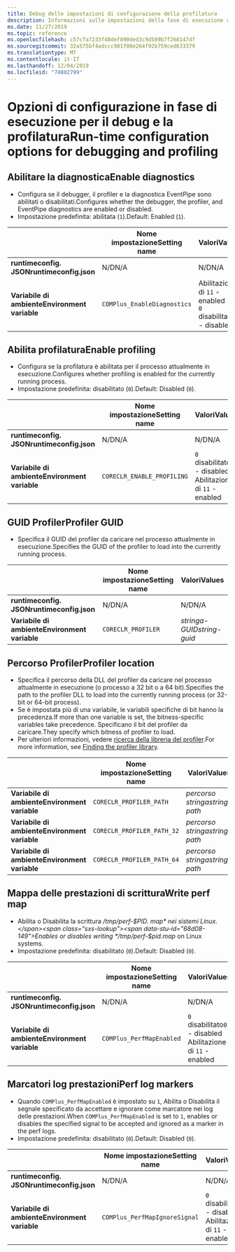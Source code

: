 ```yaml
---
title: Debug delle impostazioni di configurazione della profilatura
description: Informazioni sulle impostazioni della fase di esecuzione che configurano il debug e la profilatura per le app .NET Core.
ms.date: 11/27/2019
ms.topic: reference
ms.openlocfilehash: c57cfa7233f48def890ded3c9d589b7f268147df
ms.sourcegitcommit: 32a575bf4adccc901f00e264f92b759ced633379
ms.translationtype: MT
ms.contentlocale: it-IT
ms.lasthandoff: 12/04/2019
ms.locfileid: "74802799"
---
```

# <a name="run-time-configuration-options-for-debugging-and-profiling"></a><span data-ttu-id="68d08-103">Opzioni di configurazione in fase di esecuzione per il debug e la profilatura</span><span class="sxs-lookup"><span data-stu-id="68d08-103">Run-time configuration options for debugging and profiling</span></span>

## <a name="enable-diagnostics"></a><span data-ttu-id="68d08-104">Abilitare la diagnostica</span><span class="sxs-lookup"><span data-stu-id="68d08-104">Enable diagnostics</span></span>

- <span data-ttu-id="68d08-105">Configura se il debugger, il profiler e la diagnostica EventPipe sono abilitati o disabilitati.</span><span class="sxs-lookup"><span data-stu-id="68d08-105">Configures whether the debugger, the profiler, and EventPipe diagnostics are enabled or disabled.</span></span>
- <span data-ttu-id="68d08-106">Impostazione predefinita: abilitata (`1`).</span><span class="sxs-lookup"><span data-stu-id="68d08-106">Default: Enabled (`1`).</span></span>

| | <span data-ttu-id="68d08-107">Nome impostazione</span><span class="sxs-lookup"><span data-stu-id="68d08-107">Setting name</span></span> | <span data-ttu-id="68d08-108">Valori</span><span class="sxs-lookup"><span data-stu-id="68d08-108">Values</span></span> |
| - | - | - |
| <span data-ttu-id="68d08-109">**runtimeconfig. JSON**</span><span class="sxs-lookup"><span data-stu-id="68d08-109">**runtimeconfig.json**</span></span> | <span data-ttu-id="68d08-110">N/D</span><span class="sxs-lookup"><span data-stu-id="68d08-110">N/A</span></span> | <span data-ttu-id="68d08-111">N/D</span><span class="sxs-lookup"><span data-stu-id="68d08-111">N/A</span></span> |
| <span data-ttu-id="68d08-112">**Variabile di ambiente**</span><span class="sxs-lookup"><span data-stu-id="68d08-112">**Environment variable**</span></span> | `COMPlus_EnableDiagnostics` | <span data-ttu-id="68d08-113">Abilitazione di `1`</span><span class="sxs-lookup"><span data-stu-id="68d08-113">`1` - enabled</span></span><br/><span data-ttu-id="68d08-114">`0` disabilitato</span><span class="sxs-lookup"><span data-stu-id="68d08-114">`0` - disabled</span></span> |

## <a name="enable-profiling"></a><span data-ttu-id="68d08-115">Abilita profilatura</span><span class="sxs-lookup"><span data-stu-id="68d08-115">Enable profiling</span></span>

- <span data-ttu-id="68d08-116">Configura se la profilatura è abilitata per il processo attualmente in esecuzione.</span><span class="sxs-lookup"><span data-stu-id="68d08-116">Configures whether profiling is enabled for the currently running process.</span></span>
- <span data-ttu-id="68d08-117">Impostazione predefinita: disabilitato (`0`).</span><span class="sxs-lookup"><span data-stu-id="68d08-117">Default: Disabled (`0`).</span></span>

| | <span data-ttu-id="68d08-118">Nome impostazione</span><span class="sxs-lookup"><span data-stu-id="68d08-118">Setting name</span></span> | <span data-ttu-id="68d08-119">Valori</span><span class="sxs-lookup"><span data-stu-id="68d08-119">Values</span></span> |
| - | - | - |
| <span data-ttu-id="68d08-120">**runtimeconfig. JSON**</span><span class="sxs-lookup"><span data-stu-id="68d08-120">**runtimeconfig.json**</span></span> | <span data-ttu-id="68d08-121">N/D</span><span class="sxs-lookup"><span data-stu-id="68d08-121">N/A</span></span> | <span data-ttu-id="68d08-122">N/D</span><span class="sxs-lookup"><span data-stu-id="68d08-122">N/A</span></span> |
| <span data-ttu-id="68d08-123">**Variabile di ambiente**</span><span class="sxs-lookup"><span data-stu-id="68d08-123">**Environment variable**</span></span> | `CORECLR_ENABLE_PROFILING` | <span data-ttu-id="68d08-124">`0` disabilitato</span><span class="sxs-lookup"><span data-stu-id="68d08-124">`0` - disabled</span></span><br/><span data-ttu-id="68d08-125">Abilitazione di `1`</span><span class="sxs-lookup"><span data-stu-id="68d08-125">`1` - enabled</span></span> |

## <a name="profiler-guid"></a><span data-ttu-id="68d08-126">GUID Profiler</span><span class="sxs-lookup"><span data-stu-id="68d08-126">Profiler GUID</span></span>

- <span data-ttu-id="68d08-127">Specifica il GUID del profiler da caricare nel processo attualmente in esecuzione.</span><span class="sxs-lookup"><span data-stu-id="68d08-127">Specifies the GUID of the profiler to load into the currently running process.</span></span>

| | <span data-ttu-id="68d08-128">Nome impostazione</span><span class="sxs-lookup"><span data-stu-id="68d08-128">Setting name</span></span> | <span data-ttu-id="68d08-129">Valori</span><span class="sxs-lookup"><span data-stu-id="68d08-129">Values</span></span> |
| - | - | - |
| <span data-ttu-id="68d08-130">**runtimeconfig. JSON**</span><span class="sxs-lookup"><span data-stu-id="68d08-130">**runtimeconfig.json**</span></span> | <span data-ttu-id="68d08-131">N/D</span><span class="sxs-lookup"><span data-stu-id="68d08-131">N/A</span></span> | <span data-ttu-id="68d08-132">N/D</span><span class="sxs-lookup"><span data-stu-id="68d08-132">N/A</span></span> |
| <span data-ttu-id="68d08-133">**Variabile di ambiente**</span><span class="sxs-lookup"><span data-stu-id="68d08-133">**Environment variable**</span></span> | `CORECLR_PROFILER` | <span data-ttu-id="68d08-134">*stringa-GUID*</span><span class="sxs-lookup"><span data-stu-id="68d08-134">*string-guid*</span></span> |

## <a name="profiler-location"></a><span data-ttu-id="68d08-135">Percorso Profiler</span><span class="sxs-lookup"><span data-stu-id="68d08-135">Profiler location</span></span>

- <span data-ttu-id="68d08-136">Specifica il percorso della DLL del profiler da caricare nel processo attualmente in esecuzione (o processo a 32 bit o a 64 bit).</span><span class="sxs-lookup"><span data-stu-id="68d08-136">Specifies the path to the profiler DLL to load into the currently running process (or 32-bit or 64-bit process).</span></span>
- <span data-ttu-id="68d08-137">Se è impostata più di una variabile, le variabili specifiche di bit hanno la precedenza.</span><span class="sxs-lookup"><span data-stu-id="68d08-137">If more than one variable is set, the bitness-specific variables take precedence.</span></span> <span data-ttu-id="68d08-138">Specificano il bit del profiler da caricare.</span><span class="sxs-lookup"><span data-stu-id="68d08-138">They specify which bitness of profiler to load.</span></span>
- <span data-ttu-id="68d08-139">Per ulteriori informazioni, vedere [ricerca della libreria del profiler](https://github.com/dotnet/runtime/blob/master/docs/design/coreclr/profiling/Profiler%20Loading.md).</span><span class="sxs-lookup"><span data-stu-id="68d08-139">For more information, see [Finding the profiler library](https://github.com/dotnet/runtime/blob/master/docs/design/coreclr/profiling/Profiler%20Loading.md).</span></span>

| | <span data-ttu-id="68d08-140">Nome impostazione</span><span class="sxs-lookup"><span data-stu-id="68d08-140">Setting name</span></span> | <span data-ttu-id="68d08-141">Valori</span><span class="sxs-lookup"><span data-stu-id="68d08-141">Values</span></span> |
| - | - | - |
| <span data-ttu-id="68d08-142">**Variabile di ambiente**</span><span class="sxs-lookup"><span data-stu-id="68d08-142">**Environment variable**</span></span> | `CORECLR_PROFILER_PATH` | <span data-ttu-id="68d08-143">*percorso stringa*</span><span class="sxs-lookup"><span data-stu-id="68d08-143">*string-path*</span></span> |
| <span data-ttu-id="68d08-144">**Variabile di ambiente**</span><span class="sxs-lookup"><span data-stu-id="68d08-144">**Environment variable**</span></span> | `CORECLR_PROFILER_PATH_32` | <span data-ttu-id="68d08-145">*percorso stringa*</span><span class="sxs-lookup"><span data-stu-id="68d08-145">*string-path*</span></span> |
| <span data-ttu-id="68d08-146">**Variabile di ambiente**</span><span class="sxs-lookup"><span data-stu-id="68d08-146">**Environment variable**</span></span> | `CORECLR_PROFILER_PATH_64` | <span data-ttu-id="68d08-147">*percorso stringa*</span><span class="sxs-lookup"><span data-stu-id="68d08-147">*string-path*</span></span> |

## <a name="write-perf-map"></a><span data-ttu-id="68d08-148">Mappa delle prestazioni di scrittura</span><span class="sxs-lookup"><span data-stu-id="68d08-148">Write perf map</span></span>

- <span data-ttu-id="68d08-149">Abilita o Disabilita la scrittura */tmp/perf-$PID. map* nei sistemi Linux.</span><span class="sxs-lookup"><span data-stu-id="68d08-149">Enables or disables writing */tmp/perf-$pid.map* on Linux systems.</span></span>
- <span data-ttu-id="68d08-150">Impostazione predefinita: disabilitato (`0`).</span><span class="sxs-lookup"><span data-stu-id="68d08-150">Default: Disabled (`0`).</span></span>

| | <span data-ttu-id="68d08-151">Nome impostazione</span><span class="sxs-lookup"><span data-stu-id="68d08-151">Setting name</span></span> | <span data-ttu-id="68d08-152">Valori</span><span class="sxs-lookup"><span data-stu-id="68d08-152">Values</span></span> |
| - | - | - |
| <span data-ttu-id="68d08-153">**runtimeconfig. JSON**</span><span class="sxs-lookup"><span data-stu-id="68d08-153">**runtimeconfig.json**</span></span> | <span data-ttu-id="68d08-154">N/D</span><span class="sxs-lookup"><span data-stu-id="68d08-154">N/A</span></span> | <span data-ttu-id="68d08-155">N/D</span><span class="sxs-lookup"><span data-stu-id="68d08-155">N/A</span></span> |
| <span data-ttu-id="68d08-156">**Variabile di ambiente**</span><span class="sxs-lookup"><span data-stu-id="68d08-156">**Environment variable**</span></span> | `COMPlus_PerfMapEnabled` | <span data-ttu-id="68d08-157">`0` disabilitato</span><span class="sxs-lookup"><span data-stu-id="68d08-157">`0` - disabled</span></span><br/><span data-ttu-id="68d08-158">Abilitazione di `1`</span><span class="sxs-lookup"><span data-stu-id="68d08-158">`1` - enabled</span></span> |

## <a name="perf-log-markers"></a><span data-ttu-id="68d08-159">Marcatori log prestazioni</span><span class="sxs-lookup"><span data-stu-id="68d08-159">Perf log markers</span></span>

- <span data-ttu-id="68d08-160">Quando `COMPlus_PerfMapEnabled` è impostato su `1`, Abilita o Disabilita il segnale specificato da accettare e ignorare come marcatore nei log delle prestazioni.</span><span class="sxs-lookup"><span data-stu-id="68d08-160">When `COMPlus_PerfMapEnabled` is set to `1`, enables or disables the specified signal to be accepted and ignored as a marker in the perf logs.</span></span>
- <span data-ttu-id="68d08-161">Impostazione predefinita: disabilitato (`0`).</span><span class="sxs-lookup"><span data-stu-id="68d08-161">Default: Disabled (`0`).</span></span>

| | <span data-ttu-id="68d08-162">Nome impostazione</span><span class="sxs-lookup"><span data-stu-id="68d08-162">Setting name</span></span> | <span data-ttu-id="68d08-163">Valori</span><span class="sxs-lookup"><span data-stu-id="68d08-163">Values</span></span> |
| - | - | - |
| <span data-ttu-id="68d08-164">**runtimeconfig. JSON**</span><span class="sxs-lookup"><span data-stu-id="68d08-164">**runtimeconfig.json**</span></span> | <span data-ttu-id="68d08-165">N/D</span><span class="sxs-lookup"><span data-stu-id="68d08-165">N/A</span></span> | <span data-ttu-id="68d08-166">N/D</span><span class="sxs-lookup"><span data-stu-id="68d08-166">N/A</span></span> |
| <span data-ttu-id="68d08-167">**Variabile di ambiente**</span><span class="sxs-lookup"><span data-stu-id="68d08-167">**Environment variable**</span></span> | `COMPlus_PerfMapIgnoreSignal` | <span data-ttu-id="68d08-168">`0` disabilitato</span><span class="sxs-lookup"><span data-stu-id="68d08-168">`0` - disabled</span></span><br/><span data-ttu-id="68d08-169">Abilitazione di `1`</span><span class="sxs-lookup"><span data-stu-id="68d08-169">`1` - enabled</span></span> |
